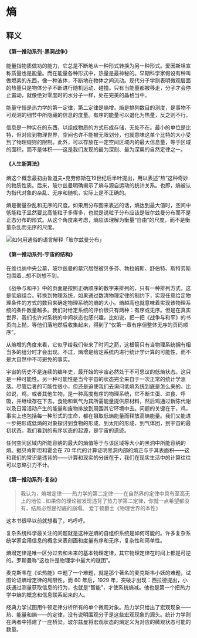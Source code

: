 # 熵



## 释义

#### 《第一推动系列-黑洞战争》

能量指物质做功的能力，它总是不断地从一种形式转换为另一种形式。爱因斯坦宣称质量也是能量。而在能量各种形式中，热量是最神秘的。早期科学家假设有种叫做燃素的东西，像一种液体，不断地在物体之间流动。现代分子学则表明微观层面的热量只是物体分子不断进行随机运动、碰撞。只有当能量都被移走，分子才会停止震动，就像绝对零度时的水分子一样，处在完美的晶格当中。

能量守恒是热力学的第一定律，第二定律是熵增。熵是排列数目的测度，是事物不可观测的细节中所隐藏的信息的度量。有序的能量可以退化为热量，反之则不行。

信息是一种实在的东西，以组成物质的方式形成存储，无处不在。最小的单位是比特，但对应到物理世界，空间也许不能被无限划分，也就意味这单个比特的大小受到了物理规则的限制。此外，可以存放在一定空间区域内的最大信息量，等于区域的面积，而不是体积——这是我们发现的最为深刻、最为深奥的自然定律之一。

#### 《人生新算法》

熵这个概念最初由鲁道夫•克劳修斯在19世纪后半叶提出，用以表述“热”这种奇妙的物质性质。后来，玻尔兹曼明确揭示了熵与源自运动的统计关系。也即，熵被认为指代对象的杂乱、无序和随机，实际上是不正确的。

熵是衡量杂乱和无序的尺度。如果用分布图来表述的话，熵达到最大值时，空间中低能粒子显然要比高能粒子多得多，也就是说粒子分布应该是玻尔兹曼分布而不是正态分布的形式。从这个角度来考虑，熵应该理解为衡量“自由”的尺度，而不是衡量杂乱而无序的尺度。

![[如何用通俗的语言解释「玻尔兹曼分布」](https://www.zhihu.com/question/274174763/answer/672202523)](https://mgear-image.oss-cn-shanghai.aliyuncs.com/image/other/20211101174858.png)

#### 《第一推动系列-宇宙的结构》

在维也纳中央公墓，玻尔兹曼的墓穴居然被贝多芬、勃拉姆斯、舒伯特、斯特劳斯包围着...想不到想不到。

《战争与和平》中的页面是按照正确顺序的数字来排列的，只有一种排列方式，这是低熵组合。转换到物理系统，如果通过数清物理定律的制约下，实现任意给定物理条件的方式的数目来确定物理系统的熵的大小。熵越高也就意味着实现该物理系统的条件数量越多。我们对给定系统的评价很只有两种：有序或无序。但是在真实世界，我们也许对系统的中间状态也感兴趣，比如说，把一把《战争与和平》的书页向上抛，等他们落地然后收集起来，得到了“仅第一章有序但整体无序的页码顺序”。

从熵增的角度来看，它似乎给我们带来了时间之箭，这根箭只有当物理系统拥有相当多的组分时才会出现。不过，熵增是给定系统内进行统计学计算的可能性，而不是大自然中不可避免的事实。

宇宙的历史不是连续的编年史，最开始的宇宙必然处于不可思议的低熵状态。这只是一种可能性。另一种可能性是当今宇宙的状态完全来自于一次正常的统计学涨落。尽管后者的可能性很小，但还是迫使我们去询问低熵系统到底是怎么来的。比如说，鸡，或者其他生物，是一种高度有序的物理系统，它不断生蛋、进食、呼吸，并继续存在下去。食物和氧气为其所需能量提供原材料，然后鸡通过新陈代谢以及日常活动产生的能量和废物排放到周围其它环境中去。问题的关键在于，鸡，事实上也包括每一种形式的生命，都在摄取低熵能量而释放高熵能量。我们又能进一步把形成低熵的对象探讨到食物的形成，到太阳的形成，到气体团，到宇宙的最初状态。我们看到的有序状态的起源，是宇宙的遗迹。

任何空间区域内所能容纳的最大的熵值等于与该区域等大小的黑洞中所能容纳的熵。据贝肯斯坦和霍金在 70 年代的计算证明黑洞内部的熵正与于其表面积——这和我们的常识是违背的——计算和现实的分歧在于，我们在现实生活中的计算往往可以忽略引力不计。

#### 《第一推动系列-复杂》

> 我认为，熵增定律——热力学的第二定律——在自然界的定律中具有至高无上的地位...如果你的理论被发现违背了热力学第二定律，你就一点希望都没有，结局必然是彻底的崩塌。
> <name>爱丁顿爵士《物理世界的本性》</name>

这本书很早以前就想看了，呜呼呼。

复杂系统科学最关注的问题就是这种逆熵的自组织系统是如何可能的。许多复杂系统学家会用信息的概念来表刻画和度量有序和无序，复杂性和简单性。

熵增定律是唯一区分过去和未来的基本物理定律，其它物理定律在时间上都是可逆的。罗斯曼称“这也许是物理学中最大的谜团”。

麦克斯韦在《论热能》中题了一个难题，就是那个著名的麦克斯韦小妖的难题，试图论证熵增定律的局限性。而 60 年后，1929 年，突破才出现：西拉德提出，小妖通过测量获取信息的行为，也就是“智能”，才使系统熵减。他也是第一个把热力学中熵的概念和信息联系起来的人。

经典力学试图用牛顿定律分析所有的单个微观对象。热力学只给出了宏观现象——热、能量和熵——的定律，没有说明围观分子是这些宏观现象的源头。统计力学则在两者中搭建了一座桥梁。玻尔兹曼将宏观状态的熵定义为对应的微观状态可能的数量。

